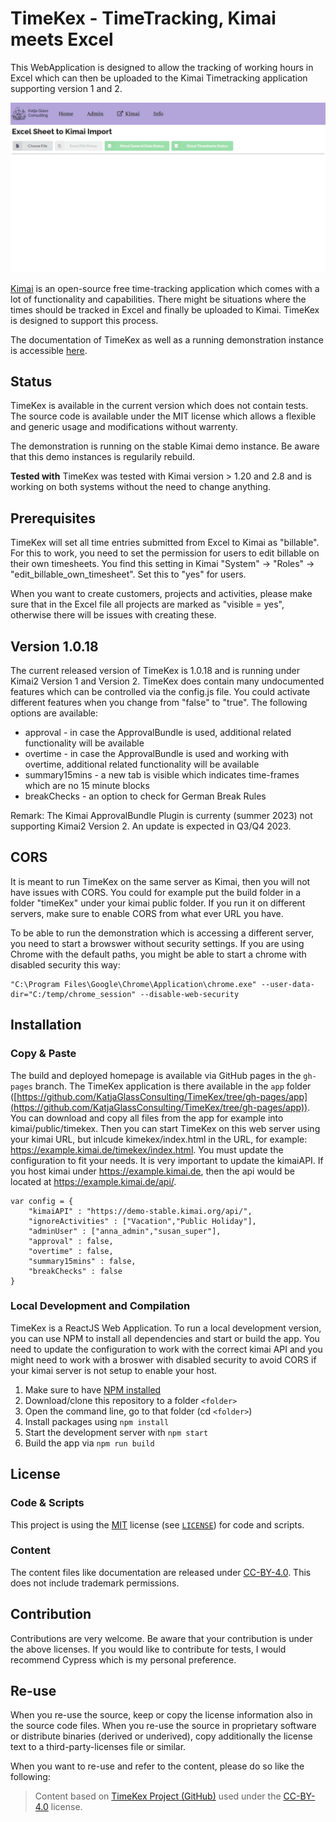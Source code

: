 # TimeKex - TimeTracking, Kimai meets Excel

This WebApplication is designed to allow the tracking of working hours in Excel which can then be uploaded to the Kimai Timetracking application supporting version 1 and 2.

![Screenshot of login screen](./docs/img/timesheet_to_kimai_01.gif)

[Kimai](https://www.kimai.org/) is an open-source free time-tracking application which comes with a lot of functionality and capabilities. There might be situations where the times should be tracked in Excel and finally be uploaded to Kimai. TimeKex is designed to support this process.

The documentation of TimeKex as well as a running demonstration instance is accessible [here](https://katjaglassconsulting.github.io/TimeKex/).

## Status

TimeKex is available in the current version which does not contain tests. The source code is available under the MIT license which allows a flexible and generic usage and modifications without warrenty.

The demonstration is running on the stable Kimai demo instance. Be aware that this demo instances is regularily rebuild.

**Tested with** TimeKex was tested with Kimai version > 1.20 and 2.8 and is working on both systems without the need to change anything.

## Prerequisites

TimeKex will set all time entries submitted from Excel to Kimai as "billable". For this to work, you need to set the permission for users to edit billable on their own timesheets. You find this setting in Kimai "System" -> "Roles" -> "edit_billable_own_timesheet". Set this to "yes" for users.

When you want to create customers, projects and activities, please make sure that in the Excel file all projects are marked as "visible = yes", otherwise there will be issues with creating these.

## Version 1.0.18

The current released version of TimeKex is 1.0.18 and is running under Kimai2 Version 1 and Version 2. TimeKex does contain many undocumented features which can be controlled via the config.js file. You could activate different features when you change from "false" to "true". The following options are available:

  - approval - in case the ApprovalBundle is used, additional related functionality will be available
  - overtime - in case the ApprovalBundle is used and working with overtime, additional related functionality will be available
  - summary15mins - a new tab is visible which indicates time-frames which are no 15 minute blocks
  - breakChecks - an option to check for German Break Rules

Remark: The Kimai ApprovalBundle Plugin is currenty (summer 2023) not supporting Kimai2 Version 2. An update is expected in Q3/Q4 2023.

## CORS

It is meant to run TimeKex on the same server as Kimai, then you will not have issues with CORS. You could for example put the build folder in a folder "timeKex" under your kimai public folder. If you run it on different servers, make sure to enable CORS from what ever URL you have.

To be able to run the demonstration which is accessing a different server, you need to start a browswer without security settings. If you are using Chrome with the default paths, you might be able to start a chrome with disabled security this way:

```
"C:\Program Files\Google\Chrome\Application\chrome.exe" --user-data-dir="C:/temp/chrome_session" --disable-web-security
```

## Installation

### Copy & Paste

The build and deployed homepage is available via GitHub pages in the `gh-pages` branch. The TimeKex application is there available in the `app` folder ([https://github.com/KatjaGlassConsulting/TimeKex/tree/gh-pages/app](https://github.com/KatjaGlassConsulting/TimeKex/tree/gh-pages/app)). You can download and copy all files from the app for example into kimai/public/timekex. Then you can start TimeKex on this web server using your kimai URL, but inlcude kimekex/index.html in the URL, for example: https://example.kimai.de/timekex/index.html. You must update the configuration to fit your needs. It is very important to update the kimaiAPI. If you host kimai under https://example.kimai.de, then the api would be located at  https://example.kimai.de/api/.

```JS
var config = {
    "kimaiAPI" : "https://demo-stable.kimai.org/api/",
    "ignoreActivities" : ["Vacation","Public Holiday"],
    "adminUser" : ["anna_admin","susan_super"],
    "approval" : false,
    "overtime" : false,
    "summary15mins" : false,
    "breakChecks" : false
}
```

### Local Development and Compilation

TimeKex is a ReactJS Web Application. To run a local development version, you can use NPM to install all dependencies and start or build the app. You need to update the configuration to work with the correct kimai API and you might need to work with a broswer with disabled security to avoid CORS if your kimai server is not setup to enable your host.

1. Make sure to have [NPM installed](https://docs.npmjs.com/downloading-and-installing-node-js-and-npm)
2. Download/clone this repository to a folder `<folder>`
3. Open the command line, go to that folder (cd `<folder>`)
4. Install packages using `npm install`
5. Start the development server with `npm start`
6. Build the app via `npm run build`

## License

### Code & Scripts

This project is using the [MIT](http://www.opensource.org/licenses/MIT "The MIT License | Open Source Initiative") license (see [`LICENSE`](LICENSE)) for code and scripts.

### Content

The content files like documentation are released under [CC-BY-4.0](https://creativecommons.org/licenses/by/4.0/). This does not include trademark permissions.

## Contribution

Contributions are very welcome. Be aware that your contribution is under the above licenses. If you would like to contribute for tests, I would recommend Cypress which is my personal preference. 

## Re-use

When you re-use the source, keep or copy the license information also in the source code files. When you re-use the source in proprietary software or distribute binaries (derived or underived), copy additionally the license text to a third-party-licenses file or similar.

When you want to re-use and refer to the content, please do so like the following:

> Content based on [TimeKex Project (GitHub)](https://github.com/KatjaGlassConsulting/TimeKex) used under the [CC-BY-4.0](https://creativecommons.org/licenses/by/4.0/) license.


